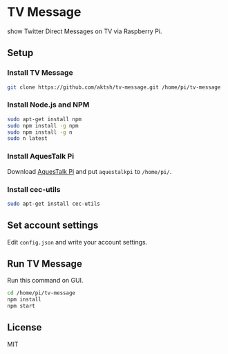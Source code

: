# TV Message

show Twitter Direct Messages on TV via Raspberry Pi.

## Setup

### Install TV Message

```bash
git clone https://github.com/aktsh/tv-message.git /home/pi/tv-message
```

### Install Node.js and NPM

```bash
sudo apt-get install npm
sudo npm install -g npm
sudo npm install -g n
sudo n latest
```

### Install AquesTalk Pi

Download [AquesTalk Pi](http://www.a-quest.com/products/aquestalkpi.html) and put `aquestalkpi` to `/home/pi/`.

### Install cec-utils

```bash
sudo apt-get install cec-utils
```

## Set account settings

Edit `config.json` and write your account settings.

## Run TV Message

Run this command on GUI.

```bash
cd /home/pi/tv-message
npm install
npm start
```

## License

MIT

